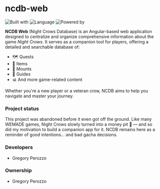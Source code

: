 # ncdb-web

![Built with](https://img.shields.io/badge/built%20with-Angular-DD0031)
![Language](https://img.shields.io/badge/language-TypeScript-3178C6)
![Powered by](https://img.shields.io/badge/powered%20by-energy%20drinks-ff69b4)

**NCDB Web** (Night Crows Database) is an Angular-based web application designed to centralize and organize comprehensive information about the game *Night Crows*. It serves as a companion tool for players, offering a detailed and searchable database of:

- 🗺️ Quests  
- 🎒 Items  
- 🐎 Mounts  
- 📘 Guides  
- 📊 And more game-related content  

Whether you're a new player or a veteran crow, NCDB aims to help you navigate and master your journey.

<h3>Project status</h3>

This project was abandoned before it even got off the ground.
Like many WEMADE games, Night Crows slowly turned into a money pit 💸 — and so did my motivation to build a companion app for it. NCDB remains here as a reminder of good intentions... and bad gacha decisions.

<h3>Developers</h3>

- Gregory Perozzo

<h3>Ownership</h3>

- Gregory Perozzo

